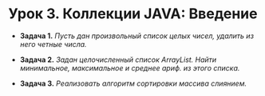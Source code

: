 # Урок 3. Коллекции JAVA: Введение
+ **Задача 1.** _Пусть дан произвольный список целых чисел, удалить из него четные числа._

+ **Задача 2.** _Задан целочисленный список ArrayList. Найти минимальное, максимальное и среднее ариф. из этого списка._

+ **Задача 3.** _Реализовать алгоритм сортировки массива слиянием._